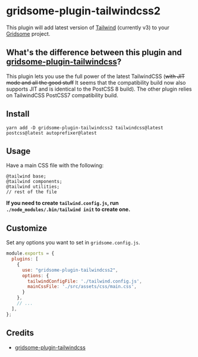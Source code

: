 # gridsome-plugin-tailwindcss2

This plugin will add latest version of [Tailwind](http://tailwindcss.com) (currently v3) to your
[Gridsome](http://gridsome.org) project.

## What's the difference between this plugin and [gridsome-plugin-tailwindcss](https://github.com/brandonpittman/gridsome-plugin-tailwindcss)?

This plugin lets you use the full power of the latest TailwindCSS (~~with JIT mode and all the good stuff~~ It seems that the compatibility build now also supports JIT and is identical to the PostCSS 8 build). The other plugin relies on TailwindCSS PostCSS7 compatibility build.



## Install

`yarn add -D gridsome-plugin-tailwindcss2 tailwindcss@latest postcss@latest autoprefixer@latest` 


## Usage

Have a main CSS file with the following:

```postcss
@tailwind base;
@tailwind components;
@tailwind utilities;
// rest of the file
```

**If you need to create `tailwind.config.js`, run `./node_modules/.bin/tailwind init` to create one.**


## Customize

Set any options you want to set in `gridsome.config.js`.

```javascript
module.exports = {
  plugins: [
    {
      use: "gridsome-plugin-tailwindcss2",
      options: {
        tailwindConfigFile: './tailwind.config.js',
        mainCssFile: './src/assets/css/main.css',
      }
    },
    // ...
  ],
};
```

## Credits

 - [gridsome-plugin-tailwindcss](https://github.com/brandonpittman/gridsome-plugin-tailwindcss)

